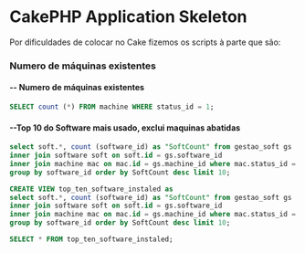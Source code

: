 # CakePHP Application Skeleton

Por dificuldades de colocar no Cake fizemos os scripts à parte que são:


### Numero de máquinas existentes

#### -- Numero de máquinas existentes
``` sql
SELECT count (*) FROM machine WHERE status_id = 1;
```

#### --Top 10 do Software mais usado, exclui maquinas abatidas

``` sql
select soft.*, count (software_id) as "SoftCount" from gestao_soft gs 
inner join software soft on soft.id = gs.software_id 
inner join machine mac on mac.id = gs.machine_id where mac.status_id = 1 
group by software_id order by SoftCount desc limit 10;

CREATE VIEW top_ten_software_instaled as 
select soft.*, count (software_id) as "SoftCount" from gestao_soft gs 
inner join software soft on soft.id = gs.software_id 
inner join machine mac on mac.id = gs.machine_id where mac.status_id = 1 
group by software_id order by SoftCount desc limit 10;

SELECT * FROM top_ten_software_instaled;
```

